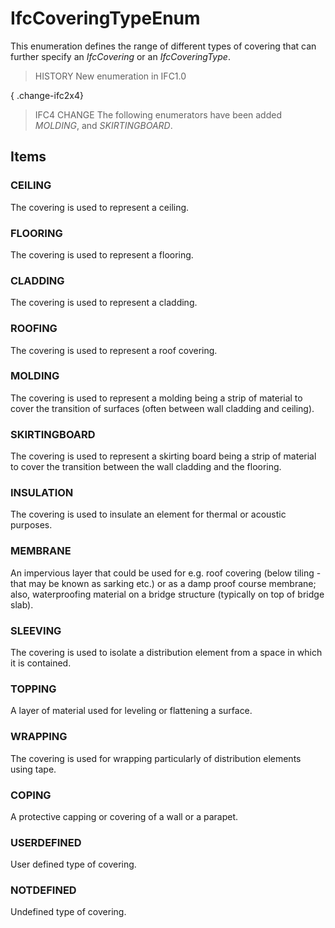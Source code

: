 # IfcCoveringTypeEnum

This enumeration defines the range of different types of covering that can further specify an _IfcCovering_ or an _IfcCoveringType_.
<!-- end of short definition -->


> HISTORY New enumeration in IFC1.0

{ .change-ifc2x4}
> IFC4 CHANGE The following enumerators have been added _MOLDING_, and _SKIRTINGBOARD_.

## Items

### CEILING
The covering is used to represent a ceiling.

### FLOORING
The covering is used to represent a flooring.

### CLADDING
The covering is used to represent a cladding.

### ROOFING
The covering is used to represent a roof covering.

### MOLDING
The covering is used to represent a molding being a strip of material to cover the transition of surfaces (often between wall cladding and ceiling).

### SKIRTINGBOARD
The covering is used to represent a skirting board being a strip of material to cover the transition between the wall cladding and the flooring.

### INSULATION
The covering is used to insulate an element for thermal or acoustic purposes.

### MEMBRANE
An impervious layer that could be used for e.g. roof covering (below tiling - that may be known as sarking etc.) or as a damp proof course membrane; also, waterproofing material on a bridge structure (typically on top of bridge slab).

### SLEEVING
The covering is used to isolate a distribution element from a space in which it is contained.

### TOPPING
A layer of material used for leveling or flattening a surface.

### WRAPPING
The covering is used for wrapping particularly of distribution elements using tape.

### COPING
A protective capping or covering of a wall or a parapet.

### USERDEFINED
User defined type of covering.

### NOTDEFINED
Undefined type of covering.
